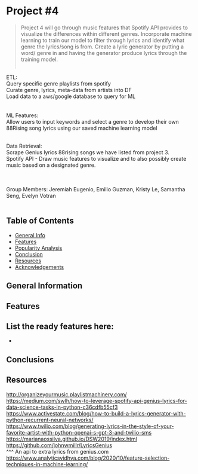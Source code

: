 # Project #4
> Project 4 will go through music features that Spotify API provides to visualize the differences within different genres. Incorporate machine learning to train our model to filter through lyrics and identify what genre the lyrics/song is from. Create a lyric generator by putting a word/ genre in and having the generator produce lyrics through the training model.<br><br>
	
ETL:<br>
Query specific genre playlists from spotify<br>
Curate genre, lyrics, meta-data from artists into DF<br>
Load data to a aws/google database to query for ML<br>
<br><br>
ML Features:<br> 
Allow users to input keywords and select a genre to develop their own 88Rising song lyrics using our saved machine learning model<br><br>

Data Retrieval:<br>
Scrape Genius lyrics 88rising songs we have listed from project 3.<br>
Spotify API - Draw music features to visualize and to also possibly create music based on a designated genre.<br>
<br><br>

Group Members:  Jeremiah Eugenio, Emilio Guzman, Kristy Le, Samantha Seng, Evelyn Votran
<br>
<br>

## Table of Contents
* [General Info](#general-information)
* [Features](#features)
* [Popularity Analysis](#Popularity-Analysis)
* [Conclusion](#Conclusion)
* [Resources](#Resources)
* [Acknowledgements](#acknowledgements)
<!-- * [License](#license) -->


## General Information



## Features
List the ready features here:
- 
- 


## Conclusions





## Resources
http://organizeyourmusic.playlistmachinery.com/<br>
https://medium.com/swlh/how-to-leverage-spotify-api-genius-lyrics-for-data-science-tasks-in-python-c36cdfb55cf3<br>
https://www.activestate.com/blog/how-to-build-a-lyrics-generator-with-python-recurrent-neural-networks/<br>
https://www.twilio.com/blog/generating-lyrics-in-the-style-of-your-favorite-artist-with-python-openai-s-gpt-3-and-twilio-sms<br>
https://marianaossilva.github.io/DSW2019/index.html<br>
https://github.com/johnwmillr/LyricsGenius<br>
^^^ An api to extra lyrics from genius.com<br>
https://www.analyticsvidhya.com/blog/2020/10/feature-selection-techniques-in-machine-learning/<br><br>
